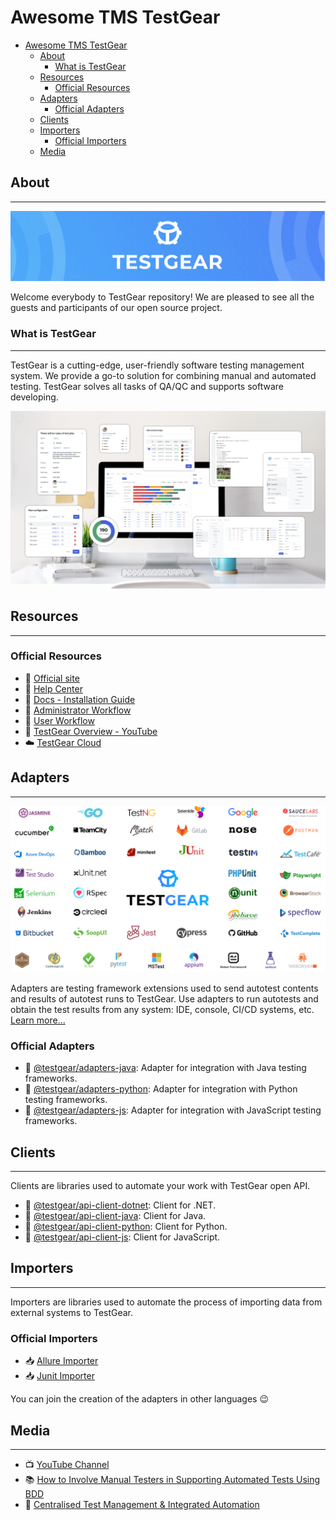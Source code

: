 # Awesome TMS TestGear

- [Awesome TMS TestGear](#awesome-tms-testgear)
  - [About](#about)
    - [What is TestGear](#what-is-testgear)
  - [Resources](#resources)
    - [Official Resources](#official-resources)
  - [Adapters](#adapters)
    - [Official Adapters](#official-adapters)
  - [Clients](#clients)
  - [Importers](#importers)
    - [Official Importers](#official-importers)
  - [Media](#media)

## About

___

![](/images/testgear.png)

Welcome everybody to TestGear repository! We are pleased to see all the guests and participants of our open source project.

### What is TestGear

___

TestGear is a cutting-edge, user-friendly software testing management system. We provide a go-to solution for combining manual and automated testing. TestGear solves all tasks of QA/QC and supports software developing.

![](/images/dashboard.png)

## Resources

___

### Official Resources

- 💼 [Official site](https://test-gear.io/)
- 💉 [Help Center](support.test-gear.io/hc/en-us)
- 📖 [Docs - Installation Guide](https://docs.test-gear.io/system-administrator-workflow/install-testgear/)
- 📖 [Administrator Workflow](https://docs.test-gear.io/administrator-workflow)
- 📖 [User Workflow](https://docs.test-gear.io/user-workflow)
- 🔎 [TestGear Overview - YouTube](https://www.youtube.com/watch?v=5FHqxgVPul4&t=160s)
- ☁️ [TestGear Cloud](https://id.test-gear.io/login)

## Adapters

___

![](/images/frameworks.png)

Adapters are testing framework extensions used to send autotest contents and results of autotest runs to TestGear. Use adapters to run autotests and obtain the test results from any system: IDE, console, CI/CD systems, etc. [Learn more...](https://docs.test-gear.io/user-workflow/automated-testing-workflow)

### Official Adapters

- 🧪 [@testgear/adapters-java](https://github.com/testgear-tms/adapters-java): Adapter for integration with Java testing frameworks.
- 🧪 [@testgear/adapters-python](https://github.com/testgear-tms/adapters-python): Adapter for integration with Python testing frameworks.
- 🧪 [@testgear/adapters-js](https://github.com/testgear-tms/adapters-js): Adapter for integration with JavaScript testing frameworks.

## Clients

___

Clients are libraries used to automate your work with TestGear open API.

- 🔌 [@testgear/api-client-dotnet](https://github.com/testgear-tms/api-client-dotnet): Client for .NET.
- 🔌 [@testgear/api-client-java](https://github.com/testgear-tms/api-client-java): Client for Java.
- 🔌 [@testgear/api-client-python](https://github.com/testgear-tms/api-client-python): Client for Python.
- 🔌 [@testgear/api-client-js](https://github.com/testgear-tms/api-client-js): Client for JavaScript.

## Importers

___

Importers are libraries used to automate the process of importing data from external systems to TestGear.

### Official Importers

- 📥 [Allure Importer](https://github.com/testgear-tms/importers)
- 📥 [Junit Importer](https://github.com/testgear-tms/importers/tree/main/testgear-importer-junit)

You can join the creation of the adapters in other languages 😉

## Media

___

- 📺 [YouTube Channel](https://www.youtube.com/channel/UC_hoovPHDKzChyFjSAH3Zpg)
- 📚 [How to Involve Manual Testers in Supporting Automated Tests Using BDD](https://test-gear.io/tpost/y4le36jeg1-how-to-involve-manual-testers-in-support)
- 👑 [Centralised Test Management & Integrated Automation](https://automationreinvented.blogspot.com/2022/11/centralised-test-management-integrated.html)
